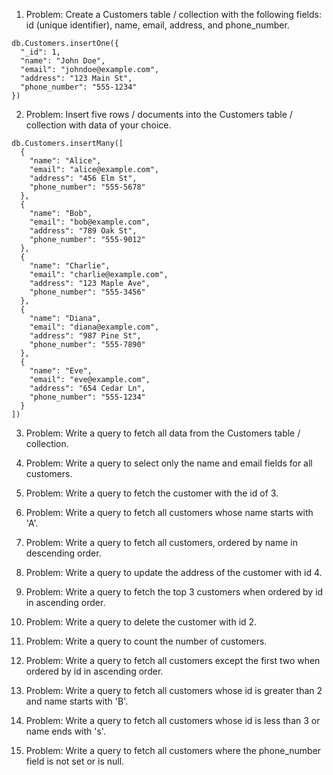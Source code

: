 1. Problem: Create a Customers table / collection with the following fields: id (unique identifier), name, email, address, and phone_number.
```
db.Customers.insertOne({
  "_id": 1,
  "name": "John Doe",
  "email": "johndoe@example.com",
  "address": "123 Main St",
  "phone_number": "555-1234"
})

```
2. Problem: Insert five rows / documents into the Customers table / collection with data of your choice.
```
db.Customers.insertMany([
  {
    "name": "Alice",
    "email": "alice@example.com",
    "address": "456 Elm St",
    "phone_number": "555-5678"
  },
  {
    "name": "Bob",
    "email": "bob@example.com",
    "address": "789 Oak St",
    "phone_number": "555-9012"
  },
  {
    "name": "Charlie",
    "email": "charlie@example.com",
    "address": "123 Maple Ave",
    "phone_number": "555-3456"
  },
  {
    "name": "Diana",
    "email": "diana@example.com",
    "address": "987 Pine St",
    "phone_number": "555-7890"
  },
  {
    "name": "Eve",
    "email": "eve@example.com",
    "address": "654 Cedar Ln",
    "phone_number": "555-1234"
  }
])

```
3. Problem: Write a query to fetch all data from the Customers table / collection.

4. Problem: Write a query to select only the name and email fields for all customers.

5. Problem: Write a query to fetch the customer with the id of 3.

6. Problem: Write a query to fetch all customers whose name starts with 'A'.

7. Problem: Write a query to fetch all customers, ordered by name in descending order.

8. Problem: Write a query to update the address of the customer with id 4.

9. Problem: Write a query to fetch the top 3 customers when ordered by id in ascending order.

10. Problem: Write a query to delete the customer with id 2.

11. Problem: Write a query to count the number of customers.

12. Problem: Write a query to fetch all customers except the first two when ordered by id in ascending order.

13. Problem: Write a query to fetch all customers whose id is greater than 2 and name starts with 'B'.

14. Problem: Write a query to fetch all customers whose id is less than 3 or name ends with 's'.

15. Problem: Write a query to fetch all customers where the phone_number field is not set or is null.
